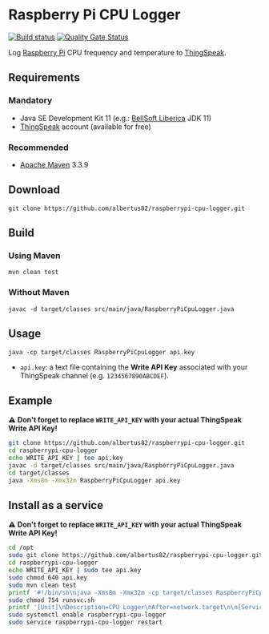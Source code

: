 Raspberry Pi CPU Logger
=======================

[![Build status](https://github.com/albertus82/raspberrypi-cpu-logger/workflows/build/badge.svg)](https://github.com/albertus82/raspberrypi-cpu-logger/actions)
[![Quality Gate Status](https://sonarcloud.io/api/project_badges/measure?project=it.albertus%3Araspberrypi-cpu-logger&metric=alert_status)](https://sonarcloud.io/dashboard?id=it.albertus%3Araspberrypi-cpu-logger)

Log [Raspberry Pi](https://www.raspberrypi.org) CPU frequency and temperature to [ThingSpeak](https://thingspeak.com).

## Requirements

### Mandatory

* Java SE Development Kit 11 (e.g.: [BellSoft Liberica](https://bell-sw.com) JDK 11)
* [ThingSpeak](https://thingspeak.com) account (available for free)

### Recommended

* [Apache Maven](https://maven.apache.org) 3.3.9

## Download

`git clone https://github.com/albertus82/raspberrypi-cpu-logger.git`

## Build

### Using Maven

`mvn clean test`

### Without Maven

`javac -d target/classes src/main/java/RaspberryPiCpuLogger.java`

## Usage

`java -cp target/classes RaspberryPiCpuLogger api.key`

* `api.key`: a text file containing the **Write API Key** associated with your ThingSpeak channel (e.g. `1234567890ABCDEF`).

## Example

:warning: **Don't forget to replace `WRITE_API_KEY` with your actual ThingSpeak Write API Key!**

```sh
git clone https://github.com/albertus82/raspberrypi-cpu-logger.git
cd raspberrypi-cpu-logger
echo WRITE_API_KEY | tee api.key
javac -d target/classes src/main/java/RaspberryPiCpuLogger.java
cd target/classes
java -Xms8m -Xmx32m RaspberryPiCpuLogger api.key
```

## Install as a service

:warning: **Don't forget to replace `WRITE_API_KEY` with your actual ThingSpeak Write API Key!**

```sh
cd /opt
sudo git clone https://github.com/albertus82/raspberrypi-cpu-logger.git
cd raspberrypi-cpu-logger
echo WRITE_API_KEY | sudo tee api.key
sudo chmod 640 api.key
sudo mvn clean test
printf '#!/bin/sh\njava -Xms8m -Xmx32m -cp target/classes RaspberryPiCpuLogger api.key\n' | sudo tee runsvc.sh
sudo chmod 754 runsvc.sh
printf '[Unit]\nDescription=CPU Logger\nAfter=network.target\n\n[Service]\nExecStart=/opt/raspberrypi-cpu-logger/runsvc.sh\nUser=root\nWorkingDirectory=/opt/raspberrypi-cpu-logger/\nKillMode=control-group\nKillSignal=SIGTERM\nTimeoutStopSec=5min\n\n[Install]\nWantedBy=multi-user.target\n' | sudo tee /etc/systemd/system/raspberrypi-cpu-logger.service
sudo systemctl enable raspberrypi-cpu-logger
sudo service raspberrypi-cpu-logger restart
```
